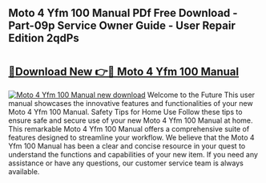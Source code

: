 ## Moto 4 Yfm 100 Manual PDf Free Download - Part-09p Service Owner Guide - User Repair Edition 2qdPs

# <h2><a href="http://bc58931.oget.top/?id=Moto+4+Yfm+100+Manual">🔗Download New 👉🔴 Moto 4 Yfm 100 Manual</a></h2>

[![Moto 4 Yfm 100 Manual new download](https://i.imgur.com/5g1atiW.png)](http://bc58931.oget.top/?id=Moto+4+Yfm+100+Manual)
Welcome to the Future This user manual showcases the innovative features and functionalities of your new Moto 4 Yfm 100 Manual. Safety Tips for Home Use Follow these tips to ensure safe and secure use of your new Moto 4 Yfm 100 Manual at home. This remarkable Moto 4 Yfm 100 Manual offers a comprehensive suite of features designed to streamline your workflow. We believe that the Moto 4 Yfm 100 Manual has been a clear and concise resource in your quest to understand the functions and capabilities of your new item. If you need any assistance or have any questions, our customer service team is always available.
